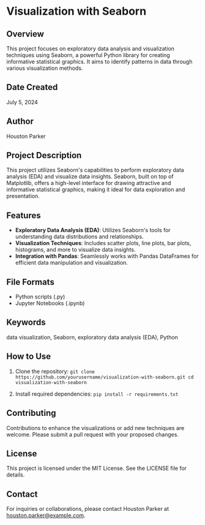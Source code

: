 # Visualization with Seaborn

## Overview
This project focuses on exploratory data analysis and visualization techniques using Seaborn, a powerful Python library for creating informative statistical graphics. It aims to identify patterns in data through various visualization methods.

## Date Created
July 5, 2024

## Author
Houston Parker

## Project Description
This project utilizes Seaborn's capabilities to perform exploratory data analysis (EDA) and visualize data insights. Seaborn, built on top of Matplotlib, offers a high-level interface for drawing attractive and informative statistical graphics, making it ideal for data exploration and presentation.

## Features
- **Exploratory Data Analysis (EDA)**: Utilizes Seaborn's tools for understanding data distributions and relationships.
- **Visualization Techniques**: Includes scatter plots, line plots, bar plots, histograms, and more to visualize data insights.
- **Integration with Pandas**: Seamlessly works with Pandas DataFrames for efficient data manipulation and visualization.

## File Formats
- Python scripts (.py)
- Jupyter Notebooks (.ipynb)

## Keywords
data visualization, Seaborn, exploratory data analysis (EDA), Python

## How to Use
1. Clone the repository:
```git clone https://github.com/yourusername/visualization-with-seaborn.git cd visualization-with-seaborn```

2. Install required dependencies:
```pip install -r requirements.txt```

## Contributing
Contributions to enhance the visualizations or add new techniques are welcome. Please submit a pull request with your proposed changes.

## License
This project is licensed under the MIT License. See the LICENSE file for details.

## Contact
For inquiries or collaborations, please contact Houston Parker at houston.parker@example.com.
